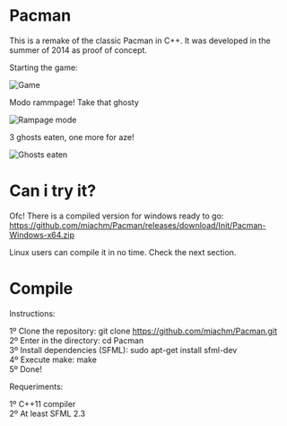 # Pacman
This is a remake of the classic Pacman in C++. It was developed in the summer of 2014 as proof of concept.  
  
Starting the game:

![Game](http://i.imgur.com/Qa5ttf7.png)  

Modo rammpage! Take that ghosty  

![Rampage mode](http://i.imgur.com/JdzGIas.png)  

3 ghosts eaten, one more for aze!  

![Ghosts eaten](http://i.imgur.com/N7qP1Oz.png)  


# Can i try it?

Ofc! There is a compiled version for windows ready to go:
https://github.com/miachm/Pacman/releases/download/Init/Pacman-Windows-x64.zip

Linux users can compile it in no time. Check the next section.

# Compile
Instructions:

1º Clone the repository: git clone https://github.com/miachm/Pacman.git  
2º Enter in the directory: cd Pacman  
3º Install dependencies (SFML): sudo apt-get install sfml-dev  
4º Execute make: make  
5º Done!

Requeriments:

1º C++11 compiler  
2º At least SFML 2.3  
